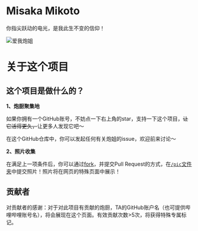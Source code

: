 # Misaka Mikoto
你指尖跃动的电光，是我此生不变的信仰！

![爱我炮姐](https://github.com/shbwb/misaka/blob/main/pic/0EE7D24A-F64D-4818-AEE8-E5C83A5696B3.jpeg)

# 关于这个项目
## 这个项目是做什么的？
**1、炮厨聚集地**

如果你拥有一个GitHub账号，不妨点一下右上角的star，支持一下这个项目，<del>让它活得更久，</del>让更多人发现它吧～

在这个GitHub仓库中，你可以发起任何有关炮姐的issue，欢迎前来讨论～

**2、照片收集**

在满足上一项条件后，你可以通过[fork](https://github.com/shbwb/misaka/fork)，并提交Pull Request的方式，在[<code>/pic</code>文件夹](https://github.com/shbwb/misaka/tree/main/pic)中提交照片！照片将在网页的特殊页面中展示！

## 贡献者
对贡献者的感谢：对于对此项目有贡献的炮厨，TA的GitHub账户名（也可提供哔哩哔哩账号名），将会展现在这个页面。有效贡献次数>5次，将获得特殊专属标记。
